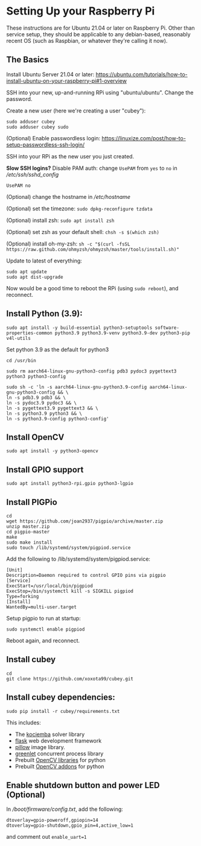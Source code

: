 # Setting Up your Raspberry Pi
These instructions are for Ubuntu 21.04 or later on Raspberry Pi. Other than service setup, they should be applicable to any debian-based, reasonably recent OS (such as Raspbian, or whatever they're calling it now).

## The Basics
Install Ubuntu Server 21.04 or later: https://ubuntu.com/tutorials/how-to-install-ubuntu-on-your-raspberry-pi#1-overview 

SSH into your new, up-and-running RPi using "ubuntu/ubuntu". Change the password.

Create a new user (here we're creating a user "cubey"):

    sudo adduser cubey
    sudo adduser cubey sudo

(Optional) Enable passwordless login: https://linuxize.com/post/how-to-setup-passwordless-ssh-login/ 

SSH into your RPi as the new user you just created.

**Slow SSH logins?** Disable PAM auth: change `UsePAM` from `yes` to `no` in */etc/ssh/sshd_config*

    UsePAM no

(Optional) change the hostname in */etc/hostname*

(Optional) set the timezone: `sudo dpkg-reconfigure tzdata`

(Optional) install zsh: `sudo apt install zsh`

(Optional) set zsh as your default shell: `chsh -s $(which zsh)`

(Optional) install oh-my-zsh: `sh -c "$(curl -fsSL https://raw.github.com/ohmyzsh/ohmyzsh/master/tools/install.sh)"`

Update to latest of everything: 

    sudo apt update
    sudo apt dist-upgrade

Now would be a good time to reboot the RPi (using `sudo reboot`), and reconnect.

## Install Python (3.9):

    sudo apt install -y build-essential python3-setuptools software-properties-common python3.9 python3.9-venv python3.9-dev python3-pip v4l-utils

Set python 3.9 as the default for python3

    cd /usr/bin

    sudo rm aarch64-linux-gnu-python3-config pdb3 pydoc3 pygettext3 python3 python3-config

    sudo sh -c 'ln -s aarch64-linux-gnu-python3.9-config aarch64-linux-gnu-python3-config && \
    ln -s pdb3.9 pdb3 && \
    ln -s pydoc3.9 pydoc3 && \
    ln -s pygettext3.9 pygettext3 && \
    ln -s python3.9 python3 && \
    ln -s python3.9-config python3-config'

## Install OpenCV
    sudo apt install -y python3-opencv

## Install GPIO support
    sudo apt install python3-rpi.gpio python3-lgpio

## Install PIGPio
    cd
    wget https://github.com/joan2937/pigpio/archive/master.zip
    unzip master.zip
    cd pigpio-master
    make
    sudo make install
    sudo touch /lib/systemd/system/pigpiod.service

Add the following to /lib/systemd/system/pigpiod.service:

    [Unit]
    Description=Daemon required to control GPIO pins via pigpio
    [Service]
    ExecStart=/usr/local/bin/pigpiod
    ExecStop=/bin/systemctl kill -s SIGKILL pigpiod
    Type=forking
    [Install]
    WantedBy=multi-user.target

Setup pigpio to run at startup:

    sudo systemctl enable pigpiod

Reboot again, and reconnect.

## Install cubey
    cd
    git clone https://github.com/xoxota99/cubey.git

## Install cubey dependencies: 
    sudo pip install -r cubey/requirements.txt

This includes:
* The [kociemba](https://pypi.org/project/kociemba/) solver library
* [flask](https://flask.palletsprojects.com/en/2.0.x/) web development framework
* [pillow](https://pillow.readthedocs.io/en/stable/) image library.
* [greenlet](https://greenlet.readthedocs.io/en/latest/) concurrent process library
* Prebuilt [OpenCV libraries](https://pypi.org/project/opencv-python/) for python
* Prebuilt [OpenCV addons](https://pypi.org/project/opencv-contrib-python/) for python

## Enable shutdown button and power LED (Optional)
In */boot/firmware/config.txt*, add the following:

    dtoverlay=gpio-poweroff,gpiopin=14
    dtoverlay=gpio-shutdown,gpio_pin=4,active_low=1

and comment out `enable_uart=1`
